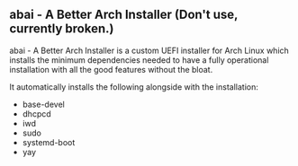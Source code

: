 <h2>abai - A Better Arch Installer (Don't use, currently broken.)</h2>
abai - A Better Arch Installer is a custom UEFI installer for Arch Linux which installs the minimum dependencies needed to have a fully operational installation with all the good features without the bloat.

It automatically installs the following alongside with the installation:
- base-devel
- dhcpcd
- iwd
- sudo
- systemd-boot
- yay
